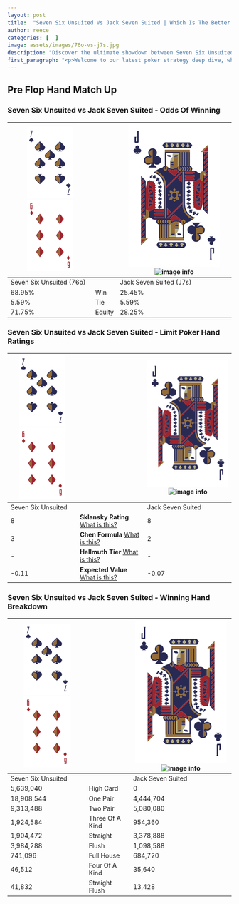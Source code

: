 ```yaml
---
layout: post
title:  "Seven Six Unsuited Vs Jack Seven Suited | Which Is The Better Hand In Poker? A Complete Guide"
author: reece
categories: [  ]
image: assets/images/76o-vs-j7s.jpg
description: "Discover the ultimate showdown between Seven Six Unsuited and Jack Seven Suited in poker! Uncover the odds, strategies, and scenarios where one hand triumphs over the other. Get ready to up your poker game with this thrilling analysis."
first_paragraph: "<p>Welcome to our latest poker strategy deep dive, where we're pitting two distinct hands against each other in a high-stakes showdown: Seven Six Unsuited vs Jack Seven Suited.</p><p>In the dynamic world of poker, every decision counts, and knowing which hand holds the upper hand is key to your success at the table.</p><p>In this article, we'll dissect these two hands, explore the scenarios where one dominates the other, and equip you with the knowledge to make strategic choices that can tip the odds in your favor.</p><p>Get ready to unravel the intriguing dynamics of these poker hands and elevate your game to new heights.</p>"
---
```




[comment]: # (sp0)

## Pre Flop Hand Match Up

<div class="table hand-ratings" markdown="1"> 



### Seven Six Unsuited vs Jack Seven Suited - Odds Of Winning


    
| ![image info](assets/images/hand1/7.png) ![image info](assets/images/hand1/6o.png) |  | ![image info](assets/images/hand2/J.png) ![image info](assets/images/hand2/7s.png) |
| -------- | -------- | -------- |
| Seven Six Unsuited (76o) |  | Jack Seven Suited (J7s) |
| 68.95% | Win | 25.45% |
| 5.59% | Tie | 5.59% |
| 71.75% | Equity | 28.25% |




[comment]: # (sp1)



### Seven Six Unsuited vs Jack Seven Suited - Limit Poker Hand Ratings


    
| ![image info](assets/images/hand1/7.png) ![image info](assets/images/hand1/6o.png) |  | ![image info](assets/images/hand2/J.png) ![image info](assets/images/hand2/7s.png) |
| -------- | -------- | -------- |
| Seven Six Unsuited |  | Jack Seven Suited |
| 8 | **Sklansky Rating** [What is this?](/sklansky-rating-explained) | 8 |
| 3 | **Chen Formula** [What is this?](/chen-formula-explained) | 2 |
| - | **Hellmuth Tier** [What is this?](/Hellmuth-tier-explained) | - |
| -0.11 | **Expected Value** [What is this?](/expected-value-explained) | -0.07 |




[comment]: # (sp2)



### Seven Six Unsuited vs Jack Seven Suited - Winning Hand Breakdown


    
| ![image info](assets/images/hand1/7.png) ![image info](assets/images/hand1/6o.png) |  | ![image info](assets/images/hand2/J.png) ![image info](assets/images/hand2/7s.png) |
| -------- | -------- | -------- |
| Seven Six Unsuited |  | Jack Seven Suited |
| 5,639,040 | High Card | 0 |
| 18,908,544 | One Pair | 4,444,704 |
| 9,313,488 | Two Pair | 5,080,080 |
| 1,924,584 | Three Of A Kind | 954,360 |
| 1,904,472 | Straight | 3,378,888 |
| 3,984,288 | Flush | 1,098,588 |
| 741,096 | Full House | 684,720 |
| 46,512 | Four Of A Kind | 35,640 |
| 41,832 | Straight Flush | 13,428 |




[comment]: # (sp3)



</div>

[comment]: # (sp4)



[comment]: # (sp5)

